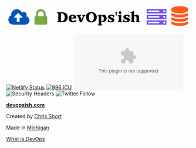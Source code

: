 ![DevOps'ish](static/img/DevOpsish-Wide.png)

[![Netlify Status](https://api.netlify.com/api/v1/badges/18041430-d7ea-497d-b4d7-3b212d12502a/deploy-status)](https://app.netlify.com/sites/devopsish/deploys)
[![996.ICU](https://img.shields.io/badge/link-996.icu-red.svg)](https://996.icu)
![Mozilla HTTP Observatory Grade](https://img.shields.io/mozilla-observatory/grade-score/devopsish.com?publish)
![Security Headers](https://img.shields.io/security-headers?url=https%3A%2F%2Fdevopsish.com)
![Twitter Follow](https://img.shields.io/twitter/follow/ChrisShort?style=social)

[**devopsish.com**](https://devopsish.com)

Created by [Chris Short](https://chrisshort.net/)

Made in [Michigan](https://www.michigan.org/)

[What is DevOps](https://devopsish.com/what-is-devops/)
